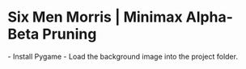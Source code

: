 <h1> Six Men Morris | Minimax Alpha-Beta Pruning</h1>
- Install Pygame
- Load the background image into the project folder.
